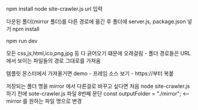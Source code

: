 npm install
node site-crawler.js
url 입력

다운된 폴더(mirror 폴더)를 다른 경로에 옮긴 후 폴더에 server.js, package.json 넣기
npm install

npm run dev

모든 css,js,html,ico,png,jpg 등 다 긁어오기 떄문에 오래걸림 - 폴더 경로들은 URL에서 보이는 파일들의 경로 그대로를 가져옴 

템플릿 몬스터에서 가져올거면 demo - 프레임 소스 보기 - https://부터 복붙

저장되는 폴더 명을 mirror 에서 다른걸로 바꾸고 싶다면 처음 node site-crawler.js 하기 전에 sote-crawler.js 파일 8번째 문단 const outputFolder = "./mirror"; <-- mirror 를 원하는 파일 명으로 변경